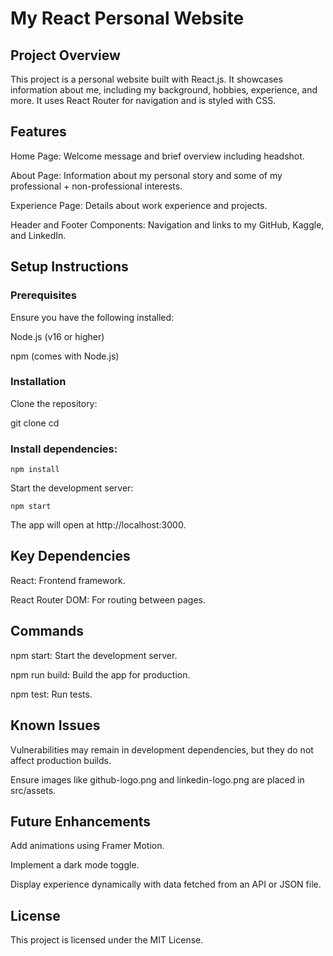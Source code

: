# My React Personal Website

## Project Overview

This project is a personal website built with React.js. It showcases information about me, including my background, hobbies, experience, and more. It uses React Router for navigation and is styled with CSS.

## Features

Home Page: Welcome message and brief overview including headshot.

About Page: Information about my personal story and some of my professional + non-professional interests.

Experience Page: Details about work experience and projects.

Header and Footer Components: Navigation and links to my GitHub, Kaggle, and LinkedIn.

## Setup Instructions

### Prerequisites

Ensure you have the following installed:

Node.js (v16 or higher)

npm (comes with Node.js)

### Installation

Clone the repository:

git clone <repository-url>
cd <repository-folder>

### Install dependencies:

`npm install`

Start the development server:

`npm start`

The app will open at http://localhost:3000.

## Key Dependencies

React: Frontend framework.

React Router DOM: For routing between pages.

## Commands

npm start: Start the development server.

npm run build: Build the app for production.

npm test: Run tests.

## Known Issues

Vulnerabilities may remain in development dependencies, but they do not affect production builds.

Ensure images like github-logo.png and linkedin-logo.png are placed in src/assets.

## Future Enhancements

Add animations using Framer Motion.

Implement a dark mode toggle.

Display experience dynamically with data fetched from an API or JSON file.

## License

This project is licensed under the MIT License.